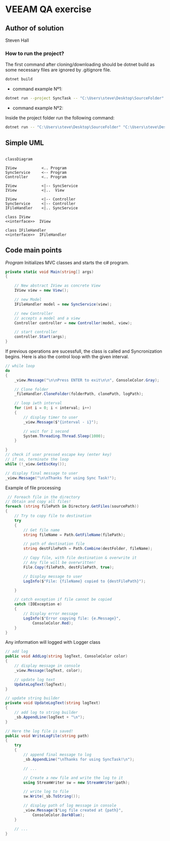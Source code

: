 # VEEAM QA exercise

## Author of solution

Steven Hall

### How to run the project?

The first command after cloning/downloading should be dotnet build as some necessary files are ignored by .gitignore file.

```sh
dotnet build
```

- command example Nº1:

```sh
dotnet run --project SyncTask -- "C:\Users\steve\Desktop\SourceFolder" "C:\Users\steve\Desktop\CloneFolder" 3 "C:\Users\steve\Desktop\LogOutput\log.txt"
```

- command example Nº2:

Inside the project folder run the following command:

```sh
dotnet run -- "C:\Users\steve\Desktop\SourceFolder" "C:\Users\steve\Desktop\CloneFolder" 3 "C:\Users\steve\Desktop\LogOutput\log.txt"
```

## Simple UML

```mermaid

classDiagram

IView           <.. Program
SyncService     <-- Program
Controller      <.. Program

IView           <|-- SyncService
IView           <|..  View

IView           <|-- Controller
SyncService     <|-- Controller
IFileHandler    <|.. SyncService

class IView
<<interface>>  IView

class IFileHandler
<<interface>>  IFileHandler

```

## Code main points

_Program_ Initializes MVC classes and starts the c# program.

```csharp
private static void Main(string[] args)
{

    // New abstract IView as concrete View
    IView view = new View();

    // new Model
    IFileHandler model = new SyncService(view);

    // new Controller
    // accepts a model and a view
    Controller controller = new Controller(model, view);

    // start controller
    controller.Start(args);
}


```

If previous operations are sucessfull, the class is called and Syncronization begins. Here is also the control loop with the given interval.

```csharp
// while loop
do
{
    _view.Message("\n\nPress ENTER to exit\n\n", ConsoleColor.Gray);

    // Clone folder
    _fileHandler.CloneFolder(folderPath, clonePath, logPath);

    // loop iwth interval
    for (int i = 0; i < interval; i++)
    {
        // display timer to user
        _view.Message($"{interval - i}");

        // wait for 1 second
        System.Threading.Thread.Sleep(1000);
    }

}
// check if user pressed escape key (enter key)
// if so, terminate the loop
while (!_view.GetEscKey());

// display final message to user
_view.Message("\n\nThanks for using Sync Task!");
```

Example of file processing

```csharp
 // Foreach file in the directory
// Obtain and copy all files!
foreach (string filePath in Directory.GetFiles(sourcePath))
{
    // Try to copy file to destination
    try
    {
        // Get file name
        string fileName = Path.GetFileName(filePath);

        // path of destination file
        string destFilePath = Path.Combine(destFolder, fileName);

        // Copy file, with file destination & overwrite it
        // Any file will be overwritten!
        File.Copy(filePath, destFilePath, true);

        // Display message to user
        LogInfo($"File: {fileName} copied to {destFilePath}");

    }

    // catch exception if file cannot be copied
    catch (IOException e)
    {
        // Display error message
        LogInfo($"Error copying file: {e.Message}",
            ConsoleColor.Red);
    }
}
```

Any information will logged with Logger class

```csharp
// add log
public void AddLog(string logText, ConsoleColor color)
{
    // display message in console
    _view.Message(logText, color);

    // update log text
    UpdateLogText(logText);
}

// update string builder
private void UpdateLogText(string logText)
{
    // add log to string builder
    _sb.AppendLine(logText + "\n");
}

// Here the log file is saved!
public void WriteLogFile(string path)
{
    try
    {
        // append final message to log
        _sb.AppendLine("\nThanks for using SyncTask!\n");

        // ...

        // Create a new file and write the log to it
        using StreamWriter sw = new StreamWriter(path);

        // write log to file
        sw.Write(_sb.ToString());

        // display path of log message in console
        _view.Message($"Log file created at {path}",
            ConsoleColor.DarkBlue);
    }

    // ...
}
```
